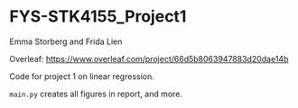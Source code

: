 # FYS-STK4155_Project1
Emma Storberg and Frida Lien

Overleaf: https://www.overleaf.com/project/66d5b8063947883d20dae14b

Code for project 1 on linear regression.

`main.py` creates all figures in report, and more.
